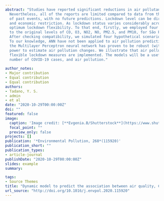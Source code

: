```yaml
---
abstract: "Studies have reported significant reductions in air pollutant levels due to the COVID-19 outbreak worldwide global lockdowns. 
  Nevertheless, all of the reports are limited compared to data from the same period over the past few years, providing mainly an overview 
  of past events, with no future predictions. Lockdown level can be directly related to the number of new COVID-19 cases, air pollution, 
  and economic restriction. As lockdown status varies considerably across the globe, there is a window for mega-cities to determine the 
  optimum lockdown flexibility. To that end, firstly, we employed four different Artificial Neural Networks (ANN) to examine the compatibility 
  to the original levels of CO, O3, NO2, NO, PM2.5, and PM10, for São Paulo City, the current Pandemic epicenter in South America.
  After checking compatibility, we simulated four hypothetical scenarios: 10%, 30%, 70%, and 90% lockdown to predict air pollution levels.
  To our knowledge, ANN have not been applied to air pollution prediction by lockdown level. Using a limited database, 
  the Multilayer Perceptron neural network has proven to be robust (with Mean Absolute Percentage Error ∼ 30%), with acceptable predictive 
  power to estimate air pollution changes. We illustrate that air pollutant levels can effectively be controlled and predicted when
  flexible lockdown measures are implemented. The models will be a useful tool for governments to manage the delicate balance among lockdown, 
  number of COVID-19 cases, and air pollution."
  
author_notes:
- Major contribution
- Equal contribution
- Equal contribution
authors:
- Tadano, Y. S.
- admin
- et al
date: "2020-10-29T00:00:00Z"
doi: ""
featured: false
image:
  caption: 'Image credit: [**Evgenia.B/Shutterstock**](https://www.shutterstock.com/pt/g/evgenia%20b)'
  focal_point: ""
  preview_only: false
projects: []
publication: '*Environmental Pollution, 268*(115920)'
publication_short: ""
publication_types:
- article-journal
publishDate: "2020-10-29T00:00:00Z"
slides: example
summary: 

tags:
- Source Themes
title: "Dynamic model to predict the association between air quality, COVID-19 cases, and level of lockdown"
url_source: "http://doi.org/10.1016/j.envpol.2020.115920"
---
```



